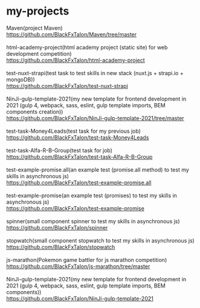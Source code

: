 # my-projects

Maven(project Maven)
<br>
https://github.com/BlackFxTalon/Maven/tree/master
<br>
<br>
html-academy-project(html academy project (static site) for web development competition)
<br>
https://github.com/BlackFxTalon/html-academy-project
<br>
<br>
test-nuxt-strapi(test task to test skills in new stack (nuxt.js + strapi.io + mongoDB))
<br>
https://github.com/BlackFxTalon/test-nuxt-strapi
<br>
<br>
NinJi-gulp-template-2021(my new template for frontend development in 2021 (gulp 4, webpack, sass, eslint, gulp template imports, BEM components creation))
<br>
https://github.com/BlackFxTalon/NinJi-gulp-template-2021/tree/master
<br>
<br>
test-task-Money4Leads(test task for my previous job)
<br>
https://github.com/BlackFxTalon/test-task-Money4Leads
<br>
<br>
test-task-Alfa-R-B-Group(test task for job)
<br>
https://github.com/BlackFxTalon/test-task-Alfa-R-B-Group
<br>
<br>
test-example-promise.all(an example test (promise.all method) to test my skills in asynchronous js)
<br>
https://github.com/BlackFxTalon/test-example-promise.all
<br>
<br>
test-example-promise(an example test (promises) to test my skills in asynchronous js)
<br>
https://github.com/BlackFxTalon/test-example-promise
<br>
<br>
spinner(small component spinner to test my skills in asynchronous js)
<br>
https://github.com/BlackFxTalon/spinner
<br>
<br>
stopwatch(small component stopwatch to test my skills in asynchronous js)
<br>
https://github.com/BlackFxTalon/stopwatch
<br>
<br>
js-marathon(Pokemon game battler for js marathon competition)
<br>
https://github.com/BlackFxTalon/js-marathon/tree/master
<br>
<br>
NinJi-gulp-template-2021(my new template for frontend development in 2021 (gulp 4, webpack, sass, eslint, gulp template imports, BEM components))
<br>
https://github.com/BlackFxTalon/NinJi-gulp-template-2021
